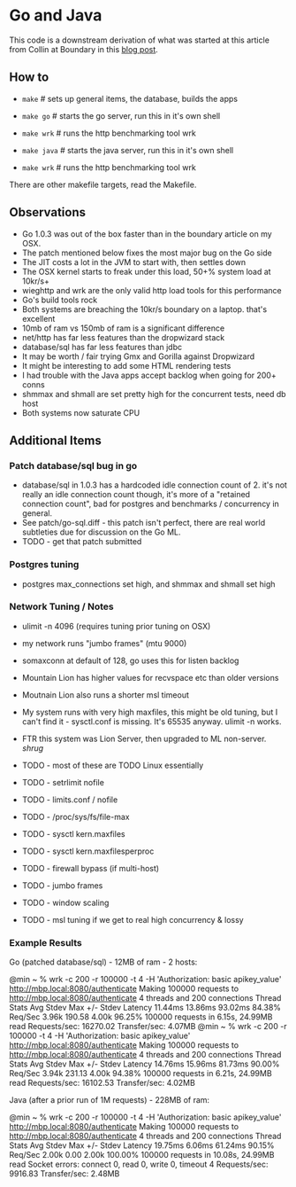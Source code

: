 # Go and Java

This code is a downstream derivation of what was started at this article from
Collin at Boundary in this [blog post](http://boundary.com/blog/2012/09/17/comparing-go-and-java-part-2-performance/).

## How to

 * `make`       # sets up general items, the database, builds the apps

 * `make go`    # starts the go server, run this in it's own shell
 * `make wrk`   # runs the http benchmarking tool wrk

 * `make java`  # starts the java server, run this in it's own shell
 * `make wrk`   # runs the http benchmarking tool wrk

There are other makefile targets, read the Makefile.

## Observations

 * Go 1.0.3 was out of the box faster than in the boundary article on my OSX.
 * The patch mentioned below fixes the most major bug on the Go side
 * The JIT costs a lot in the JVM to start with, then settles down
 * The OSX kernel starts to freak under this load, 50+% system load at 10kr/s+
 * wieghttp and wrk are the only valid http load tools for this performance
 * Go's build tools rock
 * Both systems are breaching the 10kr/s boundary on a laptop. that's excellent
 * 10mb of ram vs 150mb of ram is a significant difference
 * net/http has far less features than the dropwizard stack
 * database/sql has far less features than jdbc
 * It may be worth / fair trying Gmx and Gorilla against Dropwizard
 * It might be interesting to add some HTML rendering tests
 * I had trouble with the Java apps accept backlog when going for 200+ conns
 * shmmax and shmall are set pretty high for the concurrent tests, need db host
 * Both systems now saturate CPU

## Additional Items

### Patch database/sql bug in go

 * database/sql in 1.0.3 has a hardcoded idle connection count of 2. it's not
   really an idle connection count though, it's more of a "retained connection
   count", bad for postgres and benchmarks / concurrency in general.
 * See patch/go-sql.diff - this patch isn't perfect, there are real world
   subtleties due for discussion on the Go ML.
 * TODO - get that patch submitted

### Postgres tuning

 * postgres max_connections set high, and shmmax and shmall set high

### Network Tuning / Notes

 * ulimit -n 4096 (requires tuning prior tuning on OSX)
 * my network runs "jumbo frames" (mtu 9000)
 * somaxconn at default of 128, go uses this for listen backlog
 * Mountain Lion has higher values for recvspace etc than older versions
 * Moutnain Lion also runs a shorter msl timeout
 * My system runs with very high maxfiles, this might be old tuning, but I can't
   find it - sysctl.conf is missing. It's 65535 anyway. ulimit -n works.
 * FTR this system was Lion Server, then upgraded to ML non-server. *shrug*

 * TODO - most of these are TODO Linux essentially
 * TODO - setrlimit nofile
 * TODO - limits.conf / nofile
 * TODO - /proc/sys/fs/file-max
 * TODO - sysctl kern.maxfiles
 * TODO - sysctl kern.maxfilesperproc
 * TODO - firewall bypass (if multi-host)
 * TODO - jumbo frames
 * TODO - window scaling
 * TODO - msl tuning if we get to real high concurrency & lossy

### Example Results

Go (patched database/sql) - 12MB of ram - 2 hosts:

@min ~ % wrk -c 200 -r 100000 -t 4 -H 'Authorization: basic apikey_value' http://mbp.local:8080/authenticate
Making 100000 requests to http://mbp.local:8080/authenticate
  4 threads and 200 connections
  Thread Stats   Avg      Stdev     Max   +/- Stdev
    Latency    11.44ms   13.86ms  93.02ms   84.38%
    Req/Sec     3.96k   190.58     4.00k    96.25%
  100000 requests in 6.15s, 24.99MB read
Requests/sec:  16270.02
Transfer/sec:      4.07MB
@min ~ % wrk -c 200 -r 100000 -t 4 -H 'Authorization: basic apikey_value' http://mbp.local:8080/authenticate
Making 100000 requests to http://mbp.local:8080/authenticate
  4 threads and 200 connections
  Thread Stats   Avg      Stdev     Max   +/- Stdev
    Latency    14.76ms   15.96ms  81.73ms   90.00%
    Req/Sec     3.94k   231.13     4.00k    94.38%
  100000 requests in 6.21s, 24.99MB read
Requests/sec:  16102.53
Transfer/sec:      4.02MB

Java (after a prior run of 1M requests) - 228MB of ram:

@min ~ % wrk -c 200 -r 100000 -t 4 -H 'Authorization: basic apikey_value' http://mbp.local:8080/authenticate
Making 100000 requests to http://mbp.local:8080/authenticate
  4 threads and 200 connections
  Thread Stats   Avg      Stdev     Max   +/- Stdev
    Latency    19.75ms    6.06ms  61.24ms   90.15%
    Req/Sec     2.00k     0.00     2.00k   100.00%
  100000 requests in 10.08s, 24.99MB read
  Socket errors: connect 0, read 0, write 0, timeout 4
Requests/sec:   9916.83
Transfer/sec:      2.48MB


